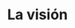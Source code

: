 ---
title: "La visión"
url: /ciudad-autonoma-de-buenos-aires/la-vision-avenida-juan-bautista-alberdi/
shop: frutería
---